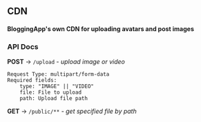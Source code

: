 ## CDN

#### BloggingApp's own CDN for uploading avatars and post images

### API Docs

**POST** -> `/upload` - *upload image or video*
```
Request Type: multipart/form-data
Required fields:
    type: "IMAGE" || "VIDEO"
    file: File to upload
    path: Upload file path
```

**GET** -> `/public/**` - *get specified file by path*

